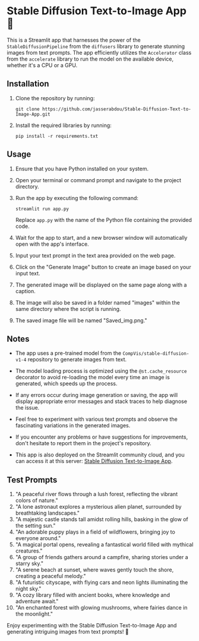 # Stable Diffusion Text-to-Image App 🚀

This is a Streamlit app that harnesses the power of the `StableDiffusionPipeline` from the `diffusers` library to generate stunning images from text prompts. The app efficiently utilizes the `Accelerator` class from the `accelerate` library to run the model on the available device, whether it's a CPU or a GPU.

## Installation

1. Clone the repository by running:
   ```
   git clone https://github.com/jasserabdou/Stable-Diffusion-Text-to-Image-App.git
   ```
   

2. Install the required libraries by running:
   ```
   pip install -r requirements.txt
   ```

## Usage

1. Ensure that you have Python installed on your system.

2. Open your terminal or command prompt and navigate to the project directory.

3. Run the app by executing the following command:
   ```
   streamlit run app.py
   ```
   Replace `app.py` with the name of the Python file containing the provided code.

4. Wait for the app to start, and a new browser window will automatically open with the app's interface.

5. Input your text prompt in the text area provided on the web page.

6. Click on the "Generate Image" button to create an image based on your input text.

7. The generated image will be displayed on the same page along with a caption.

8. The image will also be saved in a folder named "images" within the same directory where the script is running.

9. The saved image file will be named "Saved_img.png."

## Notes

- The app uses a pre-trained model from the `CompVis/stable-diffusion-v1-4` repository to generate images from text.

- The model loading process is optimized using the `@st.cache_resource` decorator to avoid re-loading the model every time an image is generated, which speeds up the process.

- If any errors occur during image generation or saving, the app will display appropriate error messages and stack traces to help diagnose the issue.

- Feel free to experiment with various text prompts and observe the fascinating variations in the generated images.

- If you encounter any problems or have suggestions for improvements, don't hesitate to report them in the project's repository.

- This app is also deployed on the Streamlit community cloud, and you can access it at this server: [Stable Diffusion Text-to-Image App](https://stable-diffusion-text-to-image-app-jvgsrm44wawbgtmeszknzn.streamlit.app/).

## Test Prompts
1. "A peaceful river flows through a lush forest, reflecting the vibrant colors of nature."
2. "A lone astronaut explores a mysterious alien planet, surrounded by breathtaking landscapes."
3. "A majestic castle stands tall amidst rolling hills, basking in the glow of the setting sun."
4. "An adorable puppy plays in a field of wildflowers, bringing joy to everyone around."
5. "A magical portal opens, revealing a fantastical world filled with mythical creatures."
6. "A group of friends gathers around a campfire, sharing stories under a starry sky."
7. "A serene beach at sunset, where waves gently touch the shore, creating a peaceful melody."
8. "A futuristic cityscape, with flying cars and neon lights illuminating the night sky."
9. "A cozy library filled with ancient books, where knowledge and adventure await."
10. "An enchanted forest with glowing mushrooms, where fairies dance in the moonlight."

Enjoy experimenting with the Stable Diffusion Text-to-Image App and generating intriguing images from text prompts! 🌟
